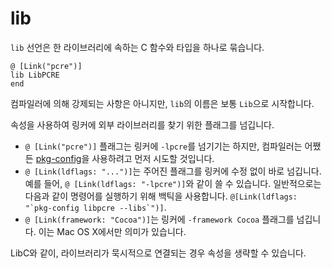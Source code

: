 # lib

`lib` 선언은 한 라이브러리에 속하는 C 함수와 타입을 하나로 묶습니다.

```crystal
@ [Link("pcre")]
lib LibPCRE
end
```

컴파일러에 의해 강제되는 사항은 아니지만, `lib`의 이름은 보통 `Lib`으로 시작합니다.

속성을 사용하여 링커에 외부 라이브러리를 찾기 위한 플래그를 넘깁니다.

* `@ [Link("pcre")]` 플래그는 링커에 `-lpcre`를 넘기기는 하지만, 컴파일러는 어쨌든 [pkg-config](http://en.wikipedia.org/wiki/Pkg-config)을 사용하려고 먼저 시도할 것입니다.
* `@ [Link(ldflags: "...")]`는 주어진 플래그를 링커에 수정 없이 바로 넘깁니다. 예를 들어, `@ [Link(ldflags: "-lpcre")]`와 같이 쓸 수 있습니다. 일반적으로는 다음과 같이 명령어를 실행하기 위해 백틱을 사용합니다. ``@[Link(ldflags: "`pkg-config libpcre --libs`")]``.
* `@ [Link(framework: "Cocoa")]`는 링커에 `-framework Cocoa` 플래그를 넘깁니다. 이는 Mac OS X에서만 의미가 있습니다.

LibC와 같이, 라이브러리가 묵시적으로 연결되는 경우 속성을 생략할 수 있습니다.
